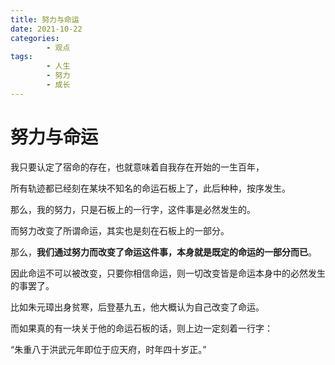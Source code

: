 ```yaml
---
title: 努力与命运
date: 2021-10-22
categories:
        - 观点
tags:
        - 人生
        - 努力
        - 成长
---
```


# 努力与命运

我只要认定了宿命的存在，也就意味着自我存在开始的一生百年，

所有轨迹都已经刻在某块不知名的命运石板上了，此后种种，按序发生。

那么，我的努力，只是石板上的一行字，这件事是必然发生的。

而努力改变了所谓命运，其实也是刻在石板上的一部分。

那么，**我们通过努力而改变了命运这件事，本身就是既定的命运的一部分而已**。

因此命运不可以被改变，只要你相信命运，则一切改变皆是命运本身中的必然发生的事罢了。

比如朱元璋出身贫寒，后登基九五，他大概认为自己改变了命运。

而如果真的有一块关于他的命运石板的话，则上边一定刻着一行字：

“朱重八于洪武元年即位于应天府，时年四十岁正。”
